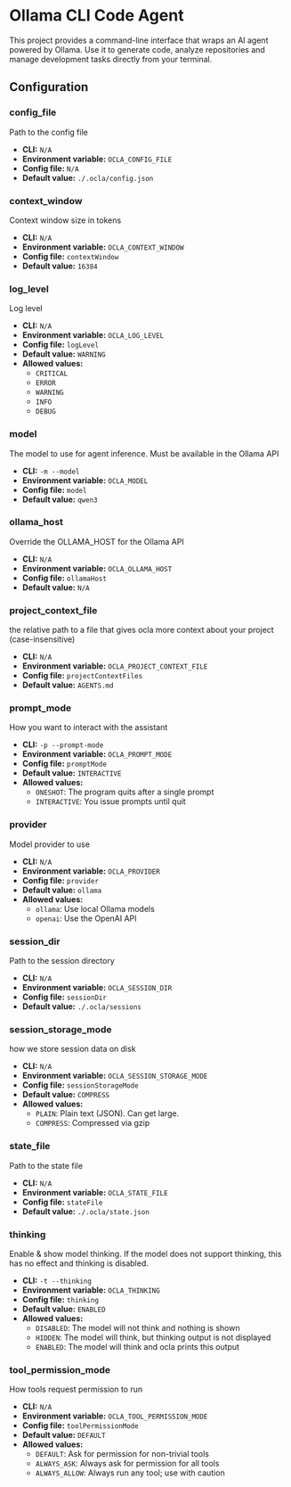 # Ollama CLI Code Agent

This project provides a command-line interface that wraps an AI agent powered by Ollama.
Use it to generate code, analyze repositories and manage development tasks directly from
your terminal.

## Configuration

<!-- CONFIG_TABLE_START -->
### config_file

Path to the config file

- **CLI:** `N/A`
- **Environment variable:** `OCLA_CONFIG_FILE`
- **Config file:** `N/A`
- **Default value:** `./.ocla/config.json`


### context_window

Context window size in tokens

- **CLI:** `N/A`
- **Environment variable:** `OCLA_CONTEXT_WINDOW`
- **Config file:** `contextWindow`
- **Default value:** `16384`


### log_level

Log level

- **CLI:** `N/A`
- **Environment variable:** `OCLA_LOG_LEVEL`
- **Config file:** `logLevel`
- **Default value:** `WARNING`
- **Allowed values:**
  - `CRITICAL`
  - `ERROR`
  - `WARNING`
  - `INFO`
  - `DEBUG`

### model

The model to use for agent inference. Must be available in the Ollama API

- **CLI:** `-m --model`
- **Environment variable:** `OCLA_MODEL`
- **Config file:** `model`
- **Default value:** `qwen3`


### ollama_host

Override the OLLAMA_HOST for the Ollama API

- **CLI:** `N/A`
- **Environment variable:** `OCLA_OLLAMA_HOST`
- **Config file:** `ollamaHost`
- **Default value:** `N/A`


### project_context_file

the relative path to a file that gives ocla more context about your project (case-insensitive)

- **CLI:** `N/A`
- **Environment variable:** `OCLA_PROJECT_CONTEXT_FILE`
- **Config file:** `projectContextFiles`
- **Default value:** `AGENTS.md`


### prompt_mode

How you want to interact with the assistant

- **CLI:** `-p --prompt-mode`
- **Environment variable:** `OCLA_PROMPT_MODE`
- **Config file:** `promptMode`
- **Default value:** `INTERACTIVE`
- **Allowed values:**
  - `ONESHOT`: The program quits after a single prompt
  - `INTERACTIVE`: You issue prompts until quit

### provider

Model provider to use

- **CLI:** `N/A`
- **Environment variable:** `OCLA_PROVIDER`
- **Config file:** `provider`
- **Default value:** `ollama`
- **Allowed values:**
  - `ollama`: Use local Ollama models
  - `openai`: Use the OpenAI API

### session_dir

Path to the session directory

- **CLI:** `N/A`
- **Environment variable:** `OCLA_SESSION_DIR`
- **Config file:** `sessionDir`
- **Default value:** `./.ocla/sessions`


### session_storage_mode

how we store session data on disk

- **CLI:** `N/A`
- **Environment variable:** `OCLA_SESSION_STORAGE_MODE`
- **Config file:** `sessionStorageMode`
- **Default value:** `COMPRESS`
- **Allowed values:**
  - `PLAIN`: Plain text (JSON). Can get large.
  - `COMPRESS`: Compressed via gzip

### state_file

Path to the state file

- **CLI:** `N/A`
- **Environment variable:** `OCLA_STATE_FILE`
- **Config file:** `stateFile`
- **Default value:** `./.ocla/state.json`


### thinking

Enable & show model thinking. If the model does not support thinking, this has no effect and thinking is disabled.

- **CLI:** `-t --thinking`
- **Environment variable:** `OCLA_THINKING`
- **Config file:** `thinking`
- **Default value:** `ENABLED`
- **Allowed values:**
  - `DISABLED`: The model will not think and nothing is shown
  - `HIDDEN`: The model will think, but thinking output is not displayed
  - `ENABLED`: The model will think and ocla prints this output

### tool_permission_mode

How tools request permission to run

- **CLI:** `N/A`
- **Environment variable:** `OCLA_TOOL_PERMISSION_MODE`
- **Config file:** `toolPermissionMode`
- **Default value:** `DEFAULT`
- **Allowed values:**
  - `DEFAULT`: Ask for permission for non-trivial tools
  - `ALWAYS_ASK`: Always ask for permission for all tools
  - `ALWAYS_ALLOW`: Always run any tool; use with caution

<!-- CONFIG_TABLE_END -->

